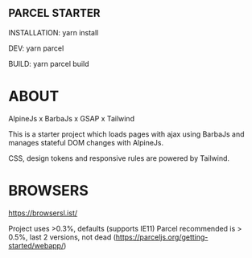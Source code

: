## PARCEL STARTER

INSTALLATION:
yarn install

DEV:
yarn parcel

BUILD:
yarn parcel build

# ABOUT

AlpineJs x BarbaJs x GSAP x Tailwind

This is a starter project which loads pages with ajax using BarbaJs and manages stateful DOM changes with AlpineJs.

CSS, design tokens and responsive rules are powered by Tailwind.

# BROWSERS

https://browsersl.ist/

Project uses >0.3%, defaults (supports IE11)
Parcel recommended is > 0.5%, last 2 versions, not dead (https://parceljs.org/getting-started/webapp/)
